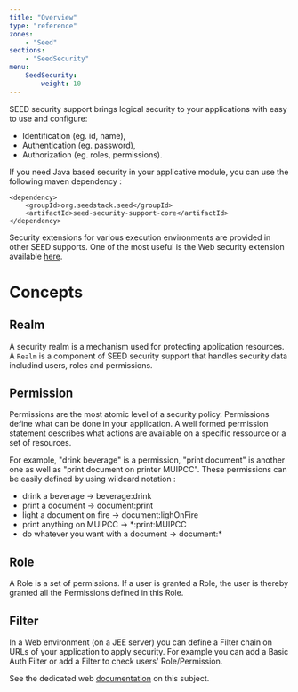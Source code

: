 ```yaml
---
title: "Overview"
type: "reference"
zones:
    - "Seed"
sections:
    - "SeedSecurity"
menu:
    SeedSecurity:
        weight: 10
---
```


SEED security support brings logical security to your applications with easy to use and configure:

* Identification (eg. id, name),
* Authentication (eg. password),
* Authorization (eg. roles, permissions).

If you need Java based security in your applicative module, you can use the following maven dependency :

    <dependency>
        <groupId>org.seedstack.seed</groupId>
        <artifactId>seed-security-support-core</artifactId>
    </dependency>

Security extensions for various execution environments are provided in other SEED supports. One of the most useful
is the Web security extension available [here](#!/seed-doc/web/security).

# Concepts

## Realm

A security realm is a mechanism used for protecting application resources.
A `Realm` is a component of SEED security support that handles security data includind users, roles and permissions.

## Permission

Permissions are the most atomic level of a security policy. Permissions define what can be done in your application. 
A well formed permission statement describes what actions are available on a specific ressource or a set of resources.

For example, "drink beverage" is a permission, "print document" is another one as well as "print document on printer
MUIPCC". These permissions can be easily defined by using wildcard notation :

* drink a beverage -> beverage:drink
* print a document -> document:print
* light a document on fire -> document:lighOnFire
* print anything on MUIPCC -> *:print:MUIPCC
* do whatever you want with a document -> document:*

## Role

A Role is a set of permissions. If a user is granted a Role, the user is thereby granted all the Permissions defined in this Role.

## Filter

In a Web environment (on a JEE server) you can define a Filter chain on URLs of your application to apply security.
For example you can add a Basic Auth Filter or add a Filter to check users' Role/Permission.

See the dedicated web [documentation](#!/seed-doc/web/security#security-filters) on this subject.

